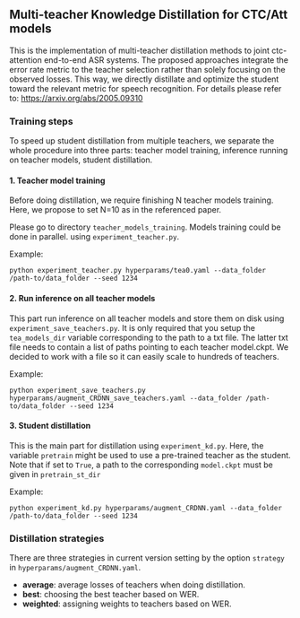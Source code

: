 ## Multi-teacher Knowledge Distillation for CTC/Att models
This is the implementation of multi-teacher distillation methods to
joint ctc-attention end-to-end ASR systems. The proposed approaches integrate
the error rate metric to the teacher selection rather than solely focusing on the observed losses.
This way, we directly distillate and optimize the student toward the relevant metric for speech recognition.
For details please refer to: https://arxiv.org/abs/2005.09310


### Training steps
To speed up student distillation from multiple teachers, we separate the whole procedure into
three parts: teacher model training, inference running on teacher models, student distillation.

#### 1. Teacher model training
Before doing distillation, we require finishing N teacher models training. Here, we propose to set N=10 as in the referenced paper.

Please go to directory `teacher_models_training`. Models training could be done in parallel.
using `experiment_teacher.py`.

Example:
```
python experiment_teacher.py hyperparams/tea0.yaml --data_folder /path-to/data_folder --seed 1234
```

#### 2. Run inference on all teacher models
This part run inference on all teacher models and store them on disk using `experiment_save_teachers.py`. It is only required that you setup the `tea_models_dir` variable corresponding to the path to a txt file. The latter txt file needs to contain 
a list of paths pointing to each teacher model.ckpt. We decided to work with a file so it can easily scale to hundreds of teachers. 

Example:
```
python experiment_save_teachers.py hyperparams/augment_CRDNN_save_teachers.yaml --data_folder /path-to/data_folder --seed 1234
```

#### 3. Student distillation
This is the main part for distillation using `experiment_kd.py`. Here, the variable `pretrain` might be used to use a pre-trained teacher as the student. Note that if set to `True`, a path to the corresponding `model.ckpt` must be given in `pretrain_st_dir` 

Example:
```
python experiment_kd.py hyperparams/augment_CRDNN.yaml --data_folder /path-to/data_folder --seed 1234
```

### Distillation strategies
There are three strategies in current version setting by the option `strategy` in `hyperparams/augment_CRDNN.yaml`.

- **average**: average losses of teachers when doing distillation.
- **best**: choosing the best teacher based on WER.
- **weighted**: assigning weights to teachers based on WER.
